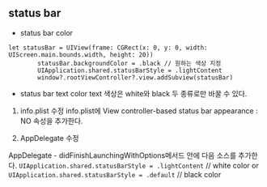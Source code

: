 ## status bar

* status bar color
```
let statusBar = UIView(frame: CGRect(x: 0, y: 0, width: UIScreen.main.bounds.width, height: 20))
        statusBar.backgroundColor = .black // 원하는 색상 지정
        UIApplication.shared.statusBarStyle = .lightContent
        window?.rootViewController?.view.addSubview(statusBar)
```

* status bar text color
text 색상은 white와 black 두 종류로만 바꿀 수 있다.
1. info.plist 수정
info.plist에 View controller-based status bar appearance : NO 속성을 추가한다.

2. AppDelegate 수정

AppDelegate - didFinishLaunchingWithOptions메서드 안에 다음 소스를 추가한다.
`UIApplication.shared.statusBarStyle = .lightContent` // white color
or
`UIApplication.shared.statusBarStyle = .default` // black color
